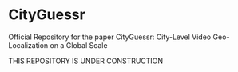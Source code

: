 # CityGuessr
Official Repository for the paper CityGuessr: City-Level Video Geo-Localization on a Global Scale


THIS REPOSITORY IS UNDER CONSTRUCTION
